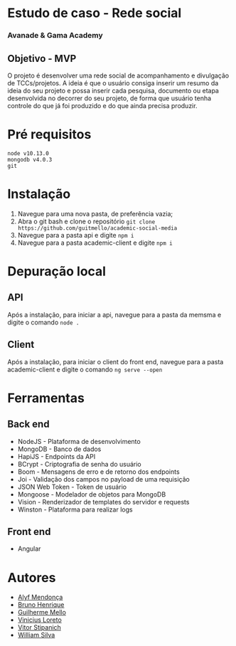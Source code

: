 # Estudo de caso - Rede social
### Avanade & Gama Academy

## Objetivo - MVP
O projeto é desenvolver uma rede social de acompanhamento e divulgação de TCCs/projetos. A ideia é que o usuário consiga inserir um resumo da ideia do seu projeto e possa inserir cada pesquisa, documento ou etapa desenvolvida no decorrer do seu projeto, de forma que usuário tenha controle do que já foi produzido e do que ainda precisa produzir.

# Pré requisitos
```
node v10.13.0
mongodb v4.0.3
git
```

# Instalação
1. Navegue para uma nova pasta, de preferência vazia;
2. Abra o git bash e clone o repositório `git clone https://github.com/guitmello/academic-social-media`
3. Navegue para a pasta api e digite `npm i`
4. Navegue para a pasta academic-client e digite `npm i`

# Depuração local

## API
Após a instalação, para iniciar a api, navegue para a pasta da memsma e digite o comando `node .`

## Client
Após a instalação, para iniciar o client do front end, navegue para a pasta academic-client e digite o comando `ng serve --open`


# Ferramentas

## Back end
* NodeJS - Plataforma de desenvolvimento
* MongoDB - Banco de dados
* HapiJS - Endpoints da API
* BCrypt - Criptografia de senha do usuário
* Boom - Mensagens de erro e de retorno dos endpoints
* Joi - Validação dos campos no payload de uma requisição
* JSON Web Token - Token de usuário
* Mongoose - Modelador de objetos para MongoDB
* Vision - Renderizador de templates do servidor e requests
* Winston - Plataforma para realizar logs

## Front end
* Angular 

# Autores

* [Alyf Mendonça](https://github.com/alyfmendonca)
* [Bruno Henrique](https://github.com/ferreirabh)
* [Guilherme Mello](https://github.com/guitmello)
* [Vinicius Loreto](https://github.com/viniloreto)
* [Vitor Stipanich](https://github.com/vitorhead)
* [William Silva](https://github.com/guebo)
